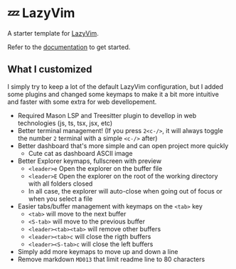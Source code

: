 # 💤 LazyVim

A starter template for [LazyVim](https://github.com/LazyVim/LazyVim).

Refer to the [documentation](https://lazyvim.github.io/installation) to get started.

## What I customized

I simply try to keep a lot of the default LazyVim configuration, but I added some plugins and changed some keymaps to make it a bit more intuitive and faster with some extra for web devellopement.

- Required Mason LSP and Treesitter plugin to devellop in web technologies (js, ts, tsx, jsx, etc)
- Better terminal management! (If you press `2<c-/>`, it will always toggle the number `2` terminal with a simple `<c-/>` after)
- Better dashboard that's more simple and can open project more quickly
  - Cute cat as dashboard ASCII image
- Better Explorer keymaps, fullscreen with preview
  - `<leader>e` Open the explorer on the buffer file
  - `<leader>E` Open the explorer on the root of the working directory with all folders closed
  - In all case, the explorer will auto-close when going out of focus or when you select a file
- Easier tabs/buffer management with keymaps on the `<tab>` key
  - `<tab>` will move to the next buffer
  - `<S-tab>` will move to the previous buffer
  - `<leader><tab><tab>` will remove other buffers
  - `<leader><tab>c` will close the rigth buffers
  - `<leader><S-tab>c` will close the left buffers
- Simply add more keymaps to move up and down a line
- Remove markdown `MD013` that limit readme line to 80 characters
